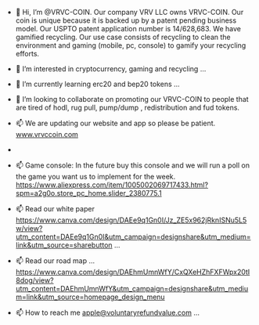 - 👋 Hi, I’m @VRVC-COIN. Our company VRV LLC owns VRVC-COIN. Our coin is unique because it is backed up by a patent pending business model. Our USPTO patent application number is 14/628,683.  We have gamified recycling. Our use case consists of recycling to clean the environment and gaming (mobile, pc, console) to gamify your recycling efforts.


- 👀 I’m interested in cryptocurrency, gaming and recycling ...
- 🌱 I’m currently learning erc20 and bep20 tokens ...
- 💞️ I’m looking to collaborate on promoting our VRVC-COIN to people that are tired of hodl, rug pull, pump/dump , redistribution and fud tokens.
- 📫 We are updating our website and app so please be patient. www.vrvccoin.com
-
- 📫 Game console: In the future buy this console and we will run a poll on the game you want us to implement for the week.
 https://www.aliexpress.com/item/1005002069717433.html?spm=a2g0o.store_pc_home.slider_2380775.1

- 📫 Read our white paper https://www.canva.com/design/DAEe9q1Gn0I/Jz_ZE5x962jRknISNu5L5w/view?utm_content=DAEe9q1Gn0I&utm_campaign=designshare&utm_medium=link&utm_source=sharebutton ...

- 📫 Read our road map ... https://www.canva.com/design/DAEhmUmnWfY/CxQXeHZhFXFWpx20tI8dog/view?utm_content=DAEhmUmnWfY&utm_campaign=designshare&utm_medium=link&utm_source=homepage_design_menu

- 📫 How to reach me apple@voluntaryrefundvalue.com ...

<!---
VRVC-COIN/VRVC-COIN is a gamified recycling coin. No hodl, no pump and dump, no redistribution, no fud.
Just skills! VRVC is a competitive coin for gamers and recycling enthusiasts!
--->



<!---
Our repository will contain the following..
--->
